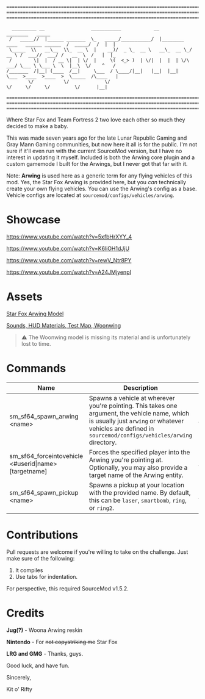 ```
=============================================================================================================
=============================================================================================================
=============================================================================================================

  _________ __                 ___________            __                                   ________   _____  
 /   _____//  |______ _______  \_   _____/___________/  |________   ____   ______ ______  /  _____/  /  |  | 
 \_____  \\   __\__  \\_  __ \  |    __)/  _ \_  __ \   __\_  __ \_/ __ \ /  ___//  ___/ /   __  \  /   |  |_
 /        \|  |  / __ \|  | \/  |     \(  <_> )  | \/|  |  |  | \/\  ___/ \___ \ \___ \  \  |__\  \/    ^   /
/_______  /|__| (____  /__|     \___  / \____/|__|   |__|  |__|    \___  >____  >____  >  \_____  /\____   | 
        \/           \/             \/                                 \/     \/     \/         \/      |__| 

=============================================================================================================
=============================================================================================================
=============================================================================================================
```

Where Star Fox and Team Fortress 2 two love each other so much they decided to make a baby.

This was made seven years ago for the late Lunar Republic Gaming and Gray Mann Gaming communities, but now here it all is for the public. I'm not sure if it'll even run with the current SourceMod version, but I have no interest in updating it myself. Included is both the Arwing core plugin and a custom gamemode I built for the Arwings, but I never got that far with it.

Note: **Arwing** is used here as a generic term for any flying vehicles of this mod. Yes, the Star Fox Arwing is provided here, but you *can* technically create your own flying vehicles. You can use the Arwing's config as a base. Vehicle configs are located at `sourcemod/configs/vehicles/arwing`.

# Showcase
https://www.youtube.com/watch?v=5xfbHrXYY_4

https://www.youtube.com/watch?v=K6liOH1dJjU

https://www.youtube.com/watch?v=rewV_Ntr8PY

https://www.youtube.com/watch?v=A24JMjyenpI

# Assets
[Star Fox Arwing Model](https://garrysmods.org/download/17957/arwingzip)

[Sounds, HUD Materials, Test Map, Woonwing](https://drive.google.com/file/d/19rv2_lrMDsTLeuc4blrDsxYeilbwVCgO/view?usp=sharing)
> :warning: The Woonwing model is missing its material and is unfortunately lost to time.

# Commands
| Name | Description | Admin Flags |
| --- | --- | --- |
| sm_sf64_spawn_arwing \<name\> | Spawns a vehicle at wherever you're pointing. This takes one argument, the vehicle name, which is usually just `arwing` or whatever vehicles are defined in `sourcemod/configs/vehicles/arwing` directory. | ADMFLAG_CHEATS |
| sm_sf64_forceintovehicle <#userid\|name> \[targetname\] | Forces the specified player into the Arwing you're pointing at. Optionally, you may also provide a target name of the Arwing entity. | ADMFLAG_CHEATS |
| sm_sf64_spawn_pickup \<name\> | Spawns a pickup at your location with the provided name. By default, this can be `laser`, `smartbomb`, `ring`, or `ring2`. | ADMFLAG_CHEATS |

# Contributions
Pull requests are welcome if you're willing to take on the challenge. Just make sure of the following: 
1. It compiles
2. Use tabs for indentation.

For perspective, this required SourceMod v1.5.2.

# Credits

**Jug(?)** - Woona Arwing reskin

**Nintendo** - For ~~not copystriking me~~ Star Fox

**LRG and GMG** - Thanks, guys.

Good luck, and have fun.

Sincerely,

Kit o' Rifty
